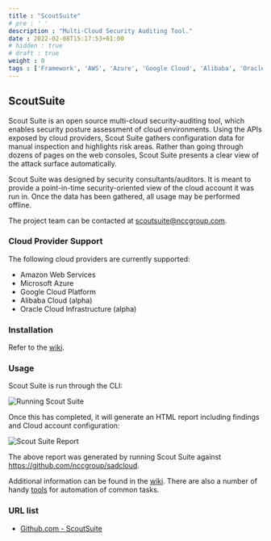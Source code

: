 ```yaml
---
title : "ScoutSuite"
# pre : ' '
description : "Multi-Cloud Security Auditing Tool."
date : 2022-02-08T15:17:53+01:00
# hidden : true
# draft : true
weight : 0 
tags : ['Framework', 'AWS', 'Azure', 'Google Cloud', 'Alibaba', 'Oracle']
---
```


## ScoutSuite

Scout Suite is an open source multi-cloud security-auditing tool, which enables security posture assessment of cloud environments. Using the APIs exposed by cloud providers, Scout Suite gathers configuration data for manual inspection and highlights risk areas. Rather than going through dozens of pages on the web consoles, Scout Suite presents a clear view of the attack surface automatically.

Scout Suite was designed by security consultants/auditors. It is meant to provide a point-in-time security-oriented view of the cloud account it was run in. Once the data has been gathered, all usage may be performed offline.

The project team can be contacted at <scoutsuite@nccgroup.com>.

### Cloud Provider Support

The following cloud providers are currently supported:

* Amazon Web Services
* Microsoft Azure
* Google Cloud Platform
* Alibaba Cloud (alpha)
* Oracle Cloud Infrastructure (alpha)

### Installation

Refer to the [wiki](https://github.com/nccgroup/ScoutSuite/wiki/Setup).

### Usage

Scout Suite is run through the CLI:

![Running Scout Suite](https://user-images.githubusercontent.com/13310971/78389085-22659d00-75b0-11ea-9f22-ea6fcaa6a1cd.gif)

Once this has completed, it will generate an HTML report including findings and Cloud account configuration:

![Scout Suite Report](https://user-images.githubusercontent.com/13310971/77861662-342bf680-71e4-11ea-8eed-ccaeb78c5f45.gif)

The above report was generated by running Scout Suite against <https://github.com/nccgroup/sadcloud>.

Additional information can be found in the [wiki](https://github.com/nccgroup/ScoutSuite/wiki).
There are also a number of handy [tools](https://github.com/nccgroup/ScoutSuite/tree/master/tools) for automation of common tasks.

### URL list

* [Github.com - ScoutSuite](https://github.com/nccgroup/ScoutSuite)
